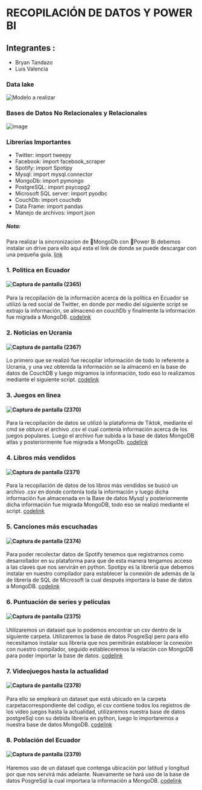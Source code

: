 # RECOPILACIÓN DE DATOS Y POWER BI

## Integrantes :
- Bryan Tandazo
- Luis Valencia

### Data lake
![Modelo a realizar](https://user-images.githubusercontent.com/77359338/156857788-a561dc97-484e-46fa-95fb-19671eae47be.jpg)

### Bases de Datos No Relacionales y Relacionales
![image](https://user-images.githubusercontent.com/77359338/156857877-b6d5db65-101d-4029-850c-741faad7cf6b.png)

### Librerías Importantes
- Twitter: import tweepy
- Facebook: import facebook_scraper
- Spotify: import Spotipy
- Mysql: import mysql.connector
- MongoDb: import pymongo
- PostgreSQL: import psycopg2
- Microsoft SQL server: import pyodbc
- CouchDb: import couchdb
- Data Frame: import pandas
- Manejo de archivos: import json

##### Nota: 
Para realizar la sincronizacion de 🍃MongoDb con 📶Power Bi debemos instalar un drive para ello aquí esta el link de donde se puede descargar con una pequeña guía.
[link](https://www.magnitude.com/blog/connect-mongodb-tableau)

### 1. Politica en Ecuador

#### ![Captura de pantalla (2365)](https://user-images.githubusercontent.com/77359338/156854535-cf39b369-79bd-4689-8ce8-8c4cfe274158.png)

Para la recopilación de la información acerca de la política en Ecuador se utilizó la red social de Twitter, en donde por medio del siguiente script se extrajo la información, se almacenó en couchDb y finalmente la información fue migrada a MongoDB.
[codelink](https://github.com/stalin246/Python/blob/main/AnalisisDeDatos/ProyectoFinal_AnalisisdeDatos-main/Twitter/Twitter_.py) 

### 2. Noticias en Ucrania

#### ![Captura de pantalla (2367)](https://user-images.githubusercontent.com/77359338/156854836-a10d0668-a7af-4692-9500-dec616354535.png)

Lo  primero que se realizó fue recopilar información de todo lo referente a Ucrania, y una vez obtenida la información se la almacenó en la base de datos de CouchDB y luego migramos la información, todo eso lo realizamos mediante el siguiente script.
[codelink](https://github.com/stalin246/Python/blob/main/AnalisisDeDatos/ProyectoFinal_AnalisisdeDatos-main/AnalisisDeDatos/ProyectoFinal_AnalisisdeDatos-main/Facebook/Facebook_.py)

### 3. Juegos en linea

#### ![Captura de pantalla (2370)](https://user-images.githubusercontent.com/77359338/156855143-965b39c7-3833-41a4-98fa-059651efca81.png)

Para la recopilación de datos se utilizó la plataforma de Tiktok, mediante el cmd se obtuvo el archivo .csv el cual contenía información acerca de los juegos populares. Luego el archivo fue subida a la base de datos MongoDB atlas  y posteriormente fue migrada a MongoDb.
[codelink]()

### 4. Libros más vendidos

#### ![Captura de pantalla (2371)](https://user-images.githubusercontent.com/77359338/156855276-87d6f6c4-135a-4324-9d69-532a99ba7317.png)

Para la recopilación de datos de los libros más vendidos se buscó un archivo .csv en donde contenía toda la información y luego dicha información fue almacenada en la Base de datos Mysql y posteriormente dicha información fue migrada MongoDB, todo eso se realizó mediante el script.
[codelink](https://github.com/stalin246/ProyectoFinal_AnalisisdeDatos/tree/main/Github)

### 5. Canciones más escuchadas

#### ![Captura de pantalla (2374)](https://user-images.githubusercontent.com/77359338/156855644-db5d166c-c5a1-4faa-b28b-b55dde30c51b.png)

Para poder recolectar datos de Spotify tenemos que registrarnos como desarrollador en su plataforma para que de esta manera tengamos acceso a las claves que nos servirán en python. Spotipy es la librería que debemos instalar en nuestro compilador para establecer la conexión de además de la de librería de SQL de Microsoft la cual después importara la base de datos a MongoDB.
[codelink](https://github.com/stalin246/ProyectoFinal_AnalisisdeDatos/tree/main/Spotify)

### 6. Puntuación  de series y peliculas

#### ![Captura de pantalla (2375)](https://user-images.githubusercontent.com/77359338/156855814-5247e756-813b-4280-ada8-e1215f8a6f0f.png)

Utilizaremos un dataset que lo podemos encontrar un csv dentro de la siguiente carpeta. Utilizaremos la base de datos PosgreSql pero para ello necesitamos instalar sus librería que nos permitirán establecer la conexión con nuestro compilador, seguido estableceremos la relación con MongoDB para poder importar la base de datos.
[codelink](https://github.com/stalin246/ProyectoFinal_AnalisisdeDatos/tree/main/IMBD)

### 7. Videojuegos hasta la actualidad

#### ![Captura de pantalla (2378)](https://user-images.githubusercontent.com/77359338/156856094-042935cf-de9b-4491-9d15-958004c8bcd5.png)

Para ello se empleará un dataset que está ubicado en la carpeta carpetacorrespondiente del codigo, el csv contiene todos los registros de los video juegos hasta la actualidad, utilizaremos nuestra base de datos postgreSql con su debida librería en python, luego lo importaremos a nuestra base de datos MongoDB.
[codelink](https://github.com/stalin246/ProyectoFinal_AnalisisdeDatos/tree/main/Metacritic)

### 8. Población del Ecuador

#### ![Captura de pantalla (2379)](https://user-images.githubusercontent.com/77359338/156856302-49bd6957-4853-4f4a-a645-0108d66e2f3a.png)

Haremos uso de un dataset que contenga ubicación por latitud y longitud por que nos servirá más adelante. Nuevamente se hará uso de la base de datos PosgreSql la cual importara la información a MongoDB.
[codelink](https://github.com/stalin246/ProyectoFinal_AnalisisdeDatos/tree/main/Simplemaps)









